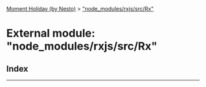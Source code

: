 [Moment Holiday (by Nesto)](../README.md) > ["node_modules/rxjs/src/Rx"](../modules/_node_modules_rxjs_src_rx_.md)

# External module: "node_modules/rxjs/src/Rx"

## Index

---


